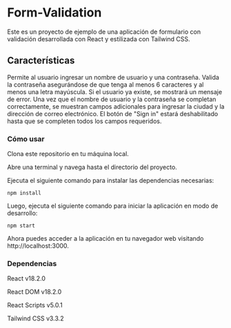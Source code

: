 # Form-Validation

Este es un proyecto de ejemplo de una aplicación de formulario con validación desarrollada con React y estilizada con Tailwind CSS.

## Características
Permite al usuario ingresar un nombre de usuario y una contraseña.
Valida la contraseña asegurándose de que tenga al menos 6 caracteres y al menos una letra mayúscula.
Si el usuario ya existe, se mostrará un mensaje de error.
Una vez que el nombre de usuario y la contraseña se completan correctamente, se muestran campos adicionales para ingresar la ciudad y la dirección de correo electrónico.
El botón de "Sign in" estará deshabilitado hasta que se completen todos los campos requeridos.

### Cómo usar
Clona este repositorio en tu máquina local.

Abre una terminal y navega hasta el directorio del proyecto.

Ejecuta el siguiente comando para instalar las dependencias necesarias:

`npm install`

Luego, ejecuta el siguiente comando para iniciar la aplicación en modo de desarrollo:

`npm start`

Ahora puedes acceder a la aplicación en tu navegador web visitando http://localhost:3000.
### Dependencias
React v18.2.0

React DOM v18.2.0

React Scripts v5.0.1

Tailwind CSS v3.3.2
